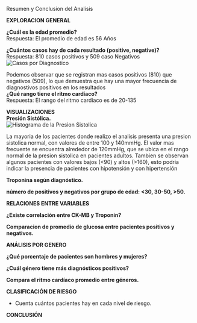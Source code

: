 Resumen y Conclusion del Analisis

**EXPLORACION GENERAL**

**¿Cuál es la edad promedio?**<br>
Respuesta: El promedio de edad es 56 Años

**¿Cuántos casos hay de cada resultado (positive, negative)?**<br>
Respuesta: 810 casos positivos y 509 caso Negativos<br>
![Casos por Diagnostico](https://github.com/user-attachments/assets/59023102-a28f-43b9-b5fe-6b01b5431a2e)

Podemos observar que se registran mas casos positivos (810) que negativos (509), lo que demuestra que hay una mayor frecuencia de diagnostivos positivos en los resultados
<br>
**¿Qué rango tiene el ritmo cardíaco?**<br>
Respuesta: El rango del ritmo cardiaco es de 20-135

**VISUALIZACIONES**
<br>
**Presión Sistólica.**<br>
![Histograma de la Presion Sistolica](https://github.com/user-attachments/assets/4a208f3e-6e8a-49d3-a020-301a1f2483d4)<br>

La mayoria de los pacientes donde realizo el analisis presenta una presion sistolica normal, con valores de entre 100 y 140mmHg.
El valor mas frecuente se encuentra alrededor de 120mmHg, que se ubica en el rango normal de la presion sistolica en pacientes adultos.
Tambien se observan algunos pacientes con valores bajos (<90) y altos (>160), esto podria indicar la presencia de pacientes con hipotensión y con hipertensión

**Troponina según diagnóstico.**


**número de positivos y negativos por grupo de edad: <30, 30-50, >50.**



**RELACIONES ENTRE VARIABLES**

**¿Existe correlación entre CK-MB y Troponin?**

**Comparacion de promedio de glucosa entre pacientes positivos y negativos.**

**ANÁLISIS POR GENERO**

**¿Qué porcentaje de pacientes son hombres y mujeres?**
  
**¿Cuál género tiene más diagnósticos positivos?**
  
**Compara el ritmo cardíaco promedio entre géneros.**



**CLASIFICACIÓN DE RIESGO**

- Cuenta cuántos pacientes hay en cada nivel de riesgo.

**CONCLUSIÓN**
